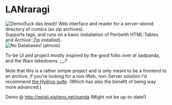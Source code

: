 LANraragi
============

![Demo(fuck das lewd)!](http://a.pomf.se/opzrwv.jpg "")
Web interface and reader for a server-stored directory of comics (as zip archives).  
Supports tags, and runs on a basic installation of Perl(with HTML:Tables and Archive::Zip installed).  
![No Databases!](http://a.pomf.se/okalua.png "") (almost)

To-be UI and project mostly inspired by the good folks over at sadpanda, and the Wani takedowns. ;_;7

Note that this is a rather simple project and is only meant to be a frontend to an archive, if you're looking for a non-Web, non-Server solution I'd recommend [the Hydrus suite](http://github.com/hydrusnetwork).
(Which has also the benefit of being way more advanced.)

Demo @ http://eeisti.eistiens.net/panda (Might not be up-to-date!)